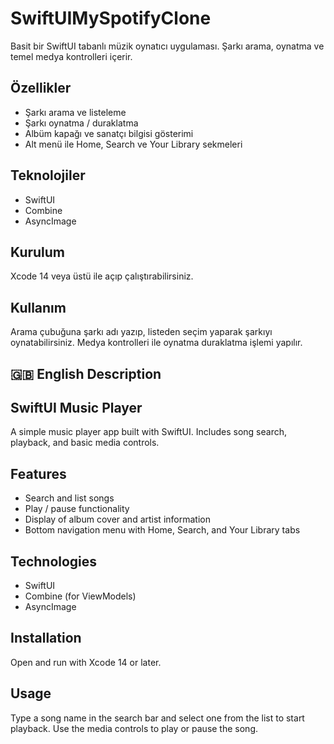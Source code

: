 # SwiftUIMySpotifyClone
Basit bir SwiftUI tabanlı müzik oynatıcı uygulaması. Şarkı arama, oynatma ve temel medya kontrolleri içerir.


## Özellikler
* Şarkı arama ve listeleme
* Şarkı oynatma / duraklatma
* Albüm kapağı ve sanatçı bilgisi gösterimi
* Alt menü ile Home, Search ve Your Library sekmeleri

## Teknolojiler
* SwiftUI
* Combine 
* AsyncImage

## Kurulum
Xcode 14 veya üstü ile açıp çalıştırabilirsiniz.

## Kullanım
Arama çubuğuna şarkı adı yazıp, listeden seçim yaparak şarkıyı oynatabilirsiniz. Medya kontrolleri ile oynatma duraklatma işlemi yapılır.
<br>
## 🇬🇧 English Description

## SwiftUI Music Player
A simple music player app built with SwiftUI. Includes song search, playback, and basic media controls.

## Features
* Search and list songs
* Play / pause functionality
* Display of album cover and artist information
* Bottom navigation menu with Home, Search, and Your Library tabs

## Technologies
* SwiftUI
* Combine (for ViewModels)
* AsyncImage

## Installation
Open and run with Xcode 14 or later.

## Usage
Type a song name in the search bar and select one from the list to start playback. Use the media controls to play or pause the song.

